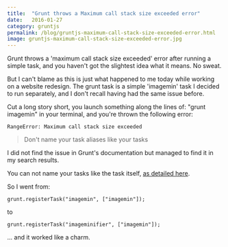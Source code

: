 ```yaml
---
title:  "Grunt throws a Maximum call stack size exceeded error"
date:   2016-01-27
category: gruntjs
permalink: /blog/gruntjs-maximum-call-stack-size-exceeded-error.html
image: gruntjs-maximum-call-stack-size-exceeded-error.jpg
---
```

Grunt throws a 'maximum call stack size exceeded' error after running a simple task, and you haven't got the slightest idea what it means. No sweat.

But I can't blame as this is just what happened to me today while working on a website redesign. The grunt task is a simple 'imagemin' task I decided to run separately, and I don't recall having had the same issue before.

Cut a long story short, you launch something along the lines of:
"grunt imagemin" in your terminal, and you're thrown the following error:

```
RangeError: Maximum call stack size exceeded
```

> Don't name your task aliases like your tasks

I did not find the issue in Grunt's documentation but managed to find it in my search results.

You can not name your tasks like the task itself, [as detailed here](http://gruntjs.com/frequently-asked-questions#why-am-i-getting-a-maximum-call-stack-size-exceeded-error). 

So I went from:

```
grunt.registerTask("imagemin", ["imagemin"]);
```

to 

```
grunt.registerTask("imageminifier", ["imagemin"]);
```

... and it worked like a charm.
